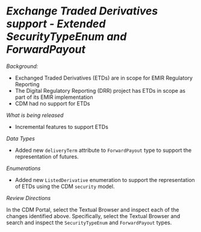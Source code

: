 # _Exchange Traded Derivatives support - Extended SecurityTypeEnum and ForwardPayout_

_Background:_
- Exchanged Traded Derivatives (ETDs) are in scope for EMIR Regulatory Reporting
- The Digital Regulatory Reporting (DRR) project has  ETDs in scope as part of its EMIR implementation
- CDM had no support for ETDs

_What is being released_

- Incremental features to support ETDs

_Data Types_

- Added new `deliveryTerm` attribute to `ForwardPayout` type to support the representation of futures. 

_Enumerations_

- Added new `ListedDerivative` enumeration to support the representation of ETDs using the CDM `security` model.

_Review Directions_

In the CDM Portal, select the Textual Browser and inspect each of the changes identified above. Specifically, select 
the Textual Browser and search and inspect the `SecurityTypeEnum` and `ForwardPayout` types.
